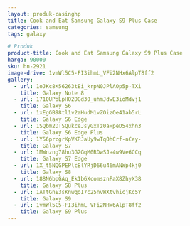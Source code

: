 ```yaml
---
layout: produk-casinghp
title: Cook and Eat Samsung Galaxy S9 Plus Case
categories: samsung
tags: galaxy

# Produk
product-title: Cook and Eat Samsung Galaxy S9 Plus Case
harga: 90000
sku: hn-2921
image-drive: 1vmWl5C5-FI3ihmL_VFi2NHx6AlpT8ff2
gallery:
  - url: 1oJKc8K56263tEi_krpN0JPlAOp5p-TXi
    title: Galaxy Note 8
  - url: 1710UPoLpHO2DGd30_uhmJdwE3ioMdvj1
    title: Galaxy S6
  - url: 1xEgGB98tl1v2aHudM1vZOizOe41ab5rL
    title: Galaxy S6 Edge
  - url: 1SQbm2DTSQukceJsyGxTz0aHpeD54xhn3
    title: Galaxy S6 Edge Plus
  - url: 1Y56prcgrKpVKPJaUy9wTqOhCrf-nCey-
    title: Galaxy S7
  - url: 1MWnzng78hu3G2GqM0RDwSJa4w9Ve6CCq
    title: Galaxy S7 Edge
  - url: 1X_t5NQGPEPlcBlYRjD66u46mANWp4kj0
    title: Galaxy S8
  - url: 188N6bpGAq_Ek1b6XcomsznPaX8ZhyX38
    title: Galaxy S8 Plus
  - url: 1ATtGnE3sKnwqoI7c25nvWXtvhicjKc5Y
    title: Galaxy S9
  - url: 1vmWl5C5-FI3ihmL_VFi2NHx6AlpT8ff2
    title: Galaxy S9 Plus
---
```

